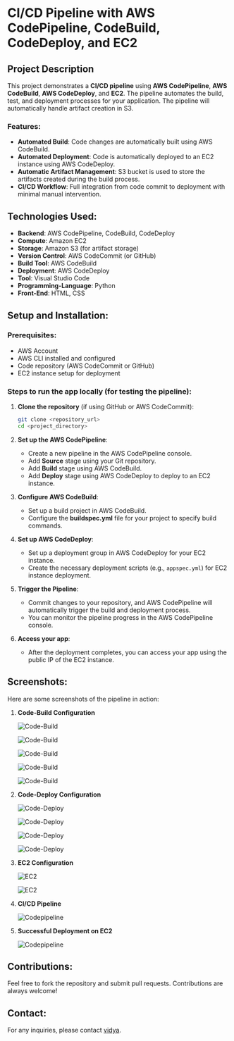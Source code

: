 # CI/CD Pipeline with AWS CodePipeline, CodeBuild, CodeDeploy, and EC2

## Project Description
This project demonstrates a **CI/CD pipeline** using **AWS CodePipeline**, **AWS CodeBuild**, **AWS CodeDeploy**, and **EC2**. The pipeline automates the build, test, and deployment processes for your application. The pipeline will automatically handle artifact creation in S3.

### Features:
- **Automated Build**: Code changes are automatically built using AWS CodeBuild.
- **Automated Deployment**: Code is automatically deployed to an EC2 instance using AWS CodeDeploy.
- **Automatic Artifact Management**: S3 bucket is used to store the artifacts created during the build process.
- **CI/CD Workflow**: Full integration from code commit to deployment with minimal manual intervention.

## Technologies Used:
- **Backend**: AWS CodePipeline, CodeBuild, CodeDeploy
- **Compute**: Amazon EC2
- **Storage**: Amazon S3 (for artifact storage)
- **Version Control**: AWS CodeCommit (or GitHub)
- **Build Tool**: AWS CodeBuild
- **Deployment**: AWS CodeDeploy
- **Tool**: Visual Studio Code
- **Programming-Language**: Python
- **Front-End**: HTML, CSS

## Setup and Installation:

### Prerequisites:
- AWS Account
- AWS CLI installed and configured
- Code repository (AWS CodeCommit or GitHub)
- EC2 instance setup for deployment

### Steps to run the app locally (for testing the pipeline):

1. **Clone the repository** (if using GitHub or AWS CodeCommit):
    ```bash
    git clone <repository_url>
    cd <project_directory>
    ```

2. **Set up the AWS CodePipeline**:
    - Create a new pipeline in the AWS CodePipeline console.
    - Add **Source** stage using your Git repository.
    - Add **Build** stage using AWS CodeBuild.
    - Add **Deploy** stage using AWS CodeDeploy to deploy to an EC2 instance.

3. **Configure AWS CodeBuild**:
    - Set up a build project in AWS CodeBuild.
    - Configure the **buildspec.yml** file for your project to specify build commands.

4. **Set up AWS CodeDeploy**:
    - Set up a deployment group in AWS CodeDeploy for your EC2 instance.
    - Create the necessary deployment scripts (e.g., `appspec.yml`) for EC2 instance deployment.

5. **Trigger the Pipeline**:
    - Commit changes to your repository, and AWS CodePipeline will automatically trigger the build and deployment process.
    - You can monitor the pipeline progress in the AWS CodePipeline console.

6. **Access your app**:
    - After the deployment completes, you can access your app using the public IP of the EC2 instance.

## Screenshots:
Here are some screenshots of the pipeline in action:

1. **Code-Build Configuration**
   
   ![Code-Build](Images/Artifacts-configuration.png)

   ![Code-Build](Images/code-build-source-configuration.png)

   ![Code-Build](Images/code-build-environment-configuration.png)
   
   ![Code-Build](Images/Phase-details.png)
   
   ![Code-Build](Images/Build-Project-Succeeded.png)

2. **Code-Deploy Configuration**
   
   ![Code-Deploy](Images/Code-Deploy-Application-Configuration.png)

   ![Code-Deploy](Images/Deployment-Group-Environment.png)

   ![Code-Deploy](Images/Deployment-Group-created.png)
   
   ![Code-Deploy](Images/Code-Deployment.png)

3. **EC2 Configuration**
   
   ![EC2](Images/Ec2-Instance-Configuration.png)

   ![EC2](Images/AWS-CodeDeploy-agent-Script-active.png)

3. **CI/CD Pipeline**
   
   ![Codepipeline](Images/code-pipeline.png)

3. **Successful Deployment on EC2**
   
   ![Codepipeline](Images/Successfully-running-on-ec2.png)


## Contributions:
Feel free to fork the repository and submit pull requests. Contributions are always welcome!

## Contact:
For any inquiries, please contact [vidya](chaudharividya1617@gmail.com).

